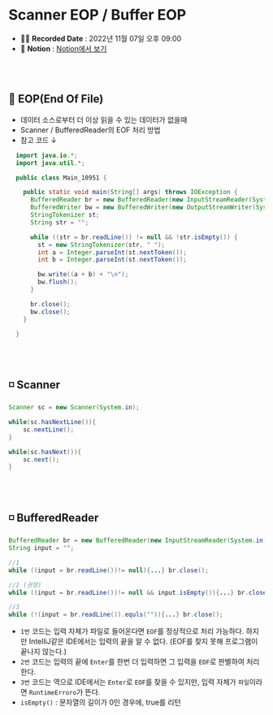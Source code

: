 # Scanner EOP / Buffer EOP

- ✍🏻 **Recorded Date** : 2022년 11월 07일 오후 09:00
- 🔖 **Notion** : [Notion에서 보기](https://6suk.notion.site/Scanner-EOP-Buffer-EOP-2942e04f1f7148d69f80b2c543b7d208)

<br>
<br>

## 🔸 EOP(End Of File)

- 데이터 소스로부터 더 이상 읽을 수 있는 데이터가 없을때
- Scanner / BufferedReader의 EOF 처리 방법
- 참고 코드 ↓

```java
  import java.io.*;
  import java.util.*;

  public class Main_10951 {

    public static void main(String[] args) throws IOException {
      BufferedReader br = new BufferedReader(new InputStreamReader(System.in));
      BufferedWriter bw = new BufferedWriter(new OutputStreamWriter(System.out));
      StringTokenizer st;
      String str = "";

      while ((str = br.readLine()) != null && !str.isEmpty()) {
        st = new StringTokenizer(str, " ");
        int a = Integer.parseInt(st.nextToken());
        int b = Integer.parseInt(st.nextToken());

        bw.write((a + b) + "\n");
        bw.flush();
      }

      br.close();
      bw.close();
    }

  }
```

<br><br>

## ◽ Scanner

```java
Scanner sc = new Scanner(System.in);

while(sc.hasNextLine()){
	sc.nextLine();
}

while(sc.hasNext()){
	sc.next();
}
```

<br><br>

## ◽ BufferedReader

```java
BufferedReader br = new BufferedReader(new InputStreamReader(System.in));
String input = "";

//1
while ((input = br.readLine())!= null){...} br.close();

//2 (권장)
while ((input = br.readLine())!= null && input.isEmpty()){...} br.close();

//3
while (!(input = br.readLine()).equls("")){...} br.close();
```

- `1번` 코드는 입력 자체가 파일로 들어온다면 `EOF`를 정상적으로 처리 가능하다. 하지만 IntelliJ같은 IDE에서는 입력의 끝을 알 수 없다. (EOF를 찾지 못해 프로그램이 끝나지 않는다.)
- `2번` 코드는 입력의 끝에 `Enter`를 한번 더 입력하면 그 입력을 `EOF`로 판별하여 처리한다.
- `3번` 코드는 역으로 IDE에서는 `Enter`로 `EOF`를 찾을 수 있지만, 입력 자체가 `파일`이라면 `RuntimeErroro`가 뜬다.
- `isEmpty()` : 문자열의 길이가 0인 경우에, true를 리턴

</span>
<!-- SOMETHING AUTO-GENERATED BY TOOLS - END -->
<!-- prettier-ignore-end -->
